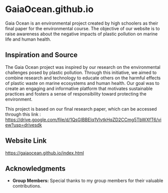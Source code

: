 # GaiaOcean.github.io

Gaia Ocean is an environmental project created by high schoolers as their final paper for the environmental course. The objective of our website is to raise awareness about the negative impacts of plastic pollution on marine life and human health.

## Inspiration and Source

The Gaia Ocean project was inspired by our research on the environmental challenges posed by plastic pollution. Through this initiative, we aimed to combine research and technology to educate others on the harmful effects of plastic waste on marine ecosystems and human health. Our goal was to create an engaging and informative platform that motivates sustainable practices and fosters a sense of responsibility toward protecting the environment.

This project is based on our final research paper, which can be accessed through this link : https://drive.google.com/file/d/1QsGIBBEIq1VlvtkHqZD2CCmg5TbWXfT6/view?usp=drivesdk

## Website Link

https://gaiaocean.github.io/index.html

## Acknowledgments

- **Group Members:** Special thanks to my group members for their valuable contributions.
